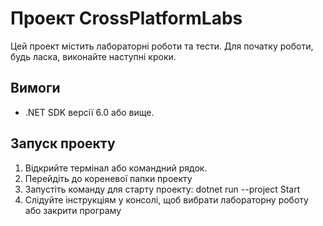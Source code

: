# Проект CrossPlatformLabs

Цей проект містить лабораторні роботи та тести. Для початку роботи, будь ласка, виконайте наступні кроки.

## Вимоги

- .NET SDK версії 6.0 або вище.

## Запуск проекту

1. Відкрийте термінал або командний рядок.
2. Перейдіть до кореневої папки проекту
3. Запустіть команду для старту проекту: dotnet run --project Start
4. Слідуйте інструкціям у консолі, щоб вибрати лабораторну роботу або закрити програму
